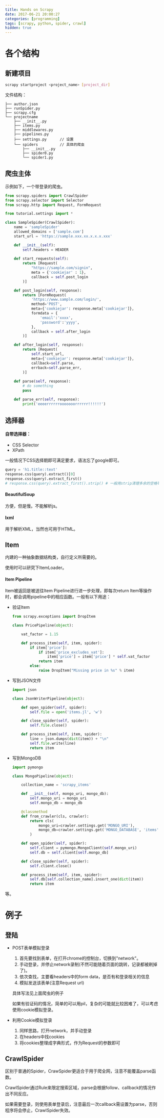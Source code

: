 ```yaml
---
title: Hands on Scrapy
date: 2017-06-21 20:00:27
categories: [programming]
tags: [scrapy, python, spider, crawl]
hidden: true
---
```


# 各个结构

## 新建项目

```bash
scrapy startproject <project_name> [project_dir]
```

文件结构：

```
├── author.json
├── runSpider.py
├── scrapy.cfg
└── projectname
    ├── __init__.py
    ├── items.py
    ├── middlewares.py
    ├── pipelines.py
    ├── settings.py      // 设置
    └── spiders          // 具体的爬虫
        ├── __init__.py
        ├── spider0.py
        └── spider1.py
```

## 爬虫主体

示例如下，一个带登录的爬虫。

```python
from scrapy.spiders import CrawlSpider
from scrapy.selector import Selector
from scrapy.http import Request, FormRequest

from tutorial.settings import *

class SampleSpider(CrawlSpider):
    name = 'sampleSpider'
    allowed_domains = ['sample.com']
    start_url = 'https://sample.xxx.xx.x.x.x.xxx'

    def __init__(self):
        self.headers = HEADER
    
    def start_requests(self):
        return [Request(
            "https://sample.com/signin",
            meta = {'cookiejar' : 1},
            callback = self.post_login
        )]

    def post_login(self, response):
        return [FormRequest(
            'https://www.sample.com/login/',
            method='POST',
            meta={'cookiejar': response.meta['cookiejar']},
            formdata = {
                'email':'xxxx',
                'password':'yyyy',
            },
            callback = self.after_login
        )]

    def after_login(self, response):
        return [Request(
            self.start_url,
            meta={'cookiejar': response.meta['cookiejar']},
            callback=self.parse,
            errback=self.parse_err,
        )]
    
    def parse(self, response):
        # do something
        pass

    def parse_err(self, response):
        print('eeeerrrrrrooooooorrrrrr!!!!!!')

```

## 选择器

#### 自带选择器：

- CSS Selector
- XPath

一般情况下CSS选择期即可满足要求，语法忘了google即可。

```python
query = 'h1.title::text'
response.css(query).extract()[0]
response.css(query).extract_first()
# response.css(query).extract_first().strip() # 一般用strip清理多余的空格等
```

#### BeautifulSoup

方便，但是慢。不能解析js。

#### lxml

用于解析XML，当然也可用于HTML。

## Item

内建的一种抽象数据结构类，自行定义所需要的。

使用时可以研究下ItemLoader。

#### Item Pipeline

Item被返回是被送往Item Pipeline进行进一步处理，即每次return Item等操作时，都会调用pipeline中的相应函数。一般有以下用途：

- 验证Item

  ```python
  from scrapy.exceptions import DropItem

  class PricePipeline(object):

      vat_factor = 1.15

      def process_item(self, item, spider):
          if item['price']:
              if item['price_excludes_vat']:
                  item['price'] = item['price'] * self.vat_factor
              return item
          else:
              raise DropItem("Missing price in %s" % item)
  ```

- 写到JSON文件

  ```python
  import json

  class JsonWriterPipeline(object):

      def open_spider(self, spider):
          self.file = open('items.jl', 'w')

      def close_spider(self, spider):
          self.file.close()

      def process_item(self, item, spider):
          line = json.dumps(dict(item)) + "\n"
          self.file.write(line)
          return item
  ```

- 写到MongoDB

  ```python
  import pymongo

  class MongoPipeline(object):

      collection_name = 'scrapy_items'

      def __init__(self, mongo_uri, mongo_db):
          self.mongo_uri = mongo_uri
          self.mongo_db = mongo_db

      @classmethod
      def from_crawler(cls, crawler):
          return cls(
              mongo_uri=crawler.settings.get('MONGO_URI'),
              mongo_db=crawler.settings.get('MONGO_DATABASE', 'items')
          )

      def open_spider(self, spider):
          self.client = pymongo.MongoClient(self.mongo_uri)
          self.db = self.client[self.mongo_db]

      def close_spider(self, spider):
          self.client.close()

      def process_item(self, item, spider):
          self.db[self.collection_name].insert_one(dict(item))
          return item
  ```

等。

# 例子

## 登陆

- POST表单模拟登录

  1. 首先要找到表单，在打开chrome的控制台，切换到"network"。
  2. 手动登录，并停止network录制(不然可能随着页面的跳转，记录都被刷掉了)。
  3. 依次查找，主要看headers中的form data，是否有和登录相关的信息
  4. 模拟发送该表单(注意Request url)

  具体写法见上面爬虫的例子

  如果有验证码的情况，简单的可以用pil，复杂的可能就比较困难了，可以考虑使用cookie模拟登录。

- 利用Cookie模拟登录

  1. 同样思路，打开network，并手动登录
  2. 在headers中找cookies
  3. 将cookies整理成字典形式，作为Request的参数即可


## CrawlSpider

区别于普通的Spider，CrawSpider更适合于用于爬全网，注意不能覆盖parse函数。

CrawlSpider通过Rule来限定搜索区域，parse会根据follow、callback的情况作出不同反应。

如果需要登录，则使用表单登录后，注意最后一次callback需设置为parse，否则程序将会停止，CrawlSpider失效。